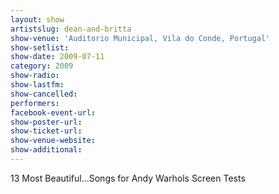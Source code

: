```yaml
---
layout: show
artistslug: dean-and-britta
show-venue: 'Auditorio Municipal, Vila do Conde, Portugal'
show-setlist: 
show-date: 2009-07-11
category: 2009
show-radio: 
show-lastfm: 
show-cancelled: 
performers: 
facebook-event-url: 
show-poster-url: 
show-ticket-url: 
show-venue-website: 
show-additional: 
---
```


13 Most Beautiful...Songs for Andy Warhols Screen Tests